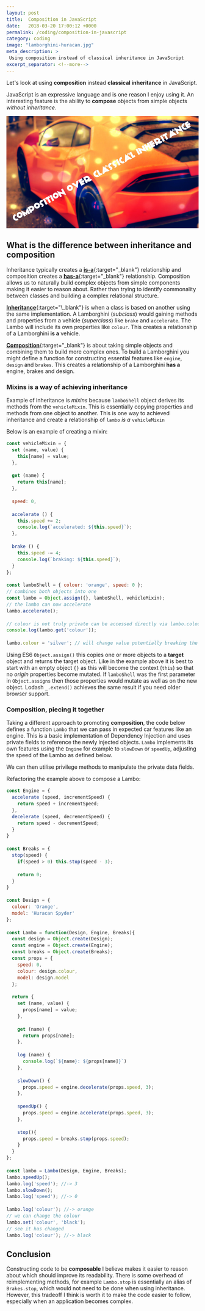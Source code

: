 ```yaml
---
layout: post
title:  Composition in JavaScript
date:   2018-03-20 17:00:12 +0000
permalink: /coding/composition-in-javascript
category: coding
image: "lamborghini-huracan.jpg"
meta_description: >
 Using composition instead of classical inheritance in JavaScript
excerpt_separator: <!--more-->
---
```


Let's look at using **composition** instead **classical inheritance** in JavaScript.

JavaScript is an expressive language and is one reason I enjoy using it. An interesting feature is the ability to **compose** objects from simple objects _without inheritance_.

<!--more-->

![Lamborghini Huracan with text "composition over classical inheritance"](/images/lamborghini-huracan.jpg)

## What is the difference between inheritance and composition

Inheritance typically creates a [**is-a**](https://en.wikipedia.org/wiki/Is-a){:target="\_blank"} relationship and composition creates a [**has-a**](https://en.wikipedia.org/wiki/Has-a){:target="\_blank"} relationship. Composition allows us to naturally build complex objects from simple components making it easier to reason about. Rather than trying to identify commonality between classes and building a complex relational structure.

[**Inheritance**](https://en.wikipedia.org/wiki/Inheritance_(object-oriented_programming)){:target="\_blank"} is when a class is based on another using the same implementation. A Lamborghini (_subclass_) would gaining methods and properties from a vehicle (_superclass_) like `brake` and `accelerate`. The Lambo will include its own properties like `colour`. This creates a relationship of a Lamborghini **is a** vehicle.

[**Composition**](https://en.wikipedia.org/wiki/Object_composition){:target="\_blank"} is about taking simple objects and combining them to build more complex ones. To build a Lamborghini you might define a function for constructing essential features like `engine`, `design` and `brakes`. This creates a relationship of a Lamborghini **has a** engine, brakes and design.

### Mixins is a way of achieving inheritance 

Example of inheritance is _mixins_ because `lamboShell` object derives its methods from the `vehicleMixin`. This is essentially copying properties and methods from one object to another. This is one way to achieved inheritance and create a relationship of `lambo` _is a_ `vehicleMixin`

Below is an example of creating a mixin:

```javascript
const vehicleMixin = {
  set (name, value) {
    this[name] = value;
  },

  get (name) {
    return this[name];
  },
  
  speed: 0,
  
  accelerate () {
    this.speed += 2;
    console.log(`accelerated: ${this.speed}`);
  },
  
  brake () {
    this.speed -= 4;
    console.log(`braking: ${this.speed}`);
  }
};

const lamboShell = { colour: 'orange', speed: 0 };
// combines both objects into one
const lambo = Object.assign({}, lamboShell, vehicleMixin);
// the lambo can now accelerate
lambo.accelerate();

// colour is not truly private can be accessed directly via lambo.colour
console.log(lambo.get('colour'));

lambo.colour = 'silver'; // will change value potentially breaking the state
```

Using ES6 `Object.assign()` this copies one or more objects to a **target** object and returns the target object. Like in the example above it is best to start with an empty object `{}` as this will become the context (`this`) so that no _origin_ properties become mutated. If `lamboShell` was the first parameter in `Object.assigns` then those properties would mutate as well as on the new object. Lodash `_.extend()` achieves the same result if you need older browser support.

### Composition, piecing it together

Taking a different approach to promoting **composition**, the code below defines a function `Lambo` that we can pass in expected car features like an engine. This is a basic implementation of Dependency Injection and uses private fields to reference the newly injected objects. `Lambo` implements its own features using the `Engine` for example to `slowDown` or `speedUp`, adjusting the speed of the Lambo as defined below.

We can then utilise privilege methods to manipulate the private data fields. 

Refactoring the example above to compose a Lambo:

```javascript
const Engine = {
  accelerate (speed, incrementSpeed) {
    return speed + incrementSpeed;
  },
  decelerate (speed, decrementSpeed) {
    return speed - decrementSpeed;
  }
}

const Breaks = {
  stop(speed) {
    if(speed > 0) this.stop(speed - 3);
    
    return 0;
  }
}

const Design = {
  colour: 'Orange',
  model: 'Huracan Spyder'
};

const Lambo = function(Design, Engine, Breaks){
  const design = Object.create(Design);
  const engine = Object.create(Engine);
  const breaks = Object.create(Breaks);
  const props = {
    speed: 0,
    colour: design.colour,
    model: design.model
  };
  
  return {
    set (name, value) {
      props[name] = value;
    },

    get (name) {
      return props[name];
    },
    
    log (name) {
      console.log(`${name}: ${props[name]}`)
    },
    
    slowDown() {
      props.speed = engine.decelerate(props.speed, 3);
    },
    
    speedUp() {
      props.speed = engine.accelerate(props.speed, 3);
    },
    
    stop(){
      props.speed = breaks.stop(props.speed);
    }
  }
};

const lambo = Lambo(Design, Engine, Breaks);
lambo.speedUp();
lambo.log('speed'); //-> 3
lambo.slowDown();
lambo.log('speed'); //-> 0

lambo.log('colour'); //-> orange
// we can change the colour
lambo.set('colour', 'black');
// see it has changed
lambo.log('colour'); //-> black
```

## Conclusion

Constructing code to be **composable** I believe makes it easier to reason about which should improve its readability. There is some overhead of reimplementing methods, for example `Lambo.stop` is essentially an alias of `Brakes.stop`, which would not need to be done when using inheritance. However, this tradeoff I think is worth it to make the code easier to follow, especially when an application becomes complex.